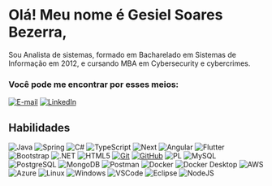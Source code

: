 # Olá! Meu nome é Gesiel Soares Bezerra,

Sou Analista de sistemas, formado em Bacharelado em Sistemas de Informação em 2012, e cursando MBA em Cybersecurity e cybercrimes.

### Você pode me encontrar por esses meios:

[![E-mail](https://img.shields.io/badge/-Email-000?style=for-the-badge&logo=microsoft-outlook&logoColor=E94D5F)](mailto:gesielsbz@gmail.com)
[![LinkedIn](https://img.shields.io/badge/-LinkedIn-000?style=for-the-badge&logo=linkedin&logoColor=30A3DC)](https://www.linkedin.com/in/gesiel-soares-bezerra-81419a34/)


## Habilidades

![Java](https://img.shields.io/badge/java-%23ED8B00.svg?style=for-the-badge&logo=openjdk&logoColor=white)
![Spring](https://img.shields.io/badge/spring-000.svg?style=for-the-badge&logo=spring&logoColor=white)
![C#](https://img.shields.io/badge/C%23-239120?style=for-the-badge&logo=c-sharp&logoColor=white)
![TypeScript](https://img.shields.io/badge/TypeScript-007ACC?style=for-the-badge&logo=typescript&logoColor=white)
![Next](https://img.shields.io/badge/Next-black?style=for-the-badge&logo=next.js&logoColor=white)
![Angular](https://img.shields.io/badge/Angular-DD0031?style=for-the-badge&logo=angular&logoColor=white)
![Flutter](https://img.shields.io/badge/Flutter-02569B?style=for-the-badge&logo=flutter&logoColor=white)
![Bootstrap](https://img.shields.io/badge/-boostrap-0D1117?style=for-the-badge&logo=bootstrap&labelColor=0D1117)
![.NET](https://img.shields.io/badge/.NET-5C2D91?style=for-the-badge&logo=.net&logoColor=white)
![HTML5](https://img.shields.io/badge/HTML5-E34F26?style=for-the-badge&logo=html5&logoColor=white)
[![Git](https://img.shields.io/badge/Git-000?style=for-the-badge&logo=git&logoColor=E94D5F)](https://git-scm.com/doc) 
[![GitHub](https://img.shields.io/badge/GitHub-000?style=for-the-badge&logo=github&logoColor=30A3DC)](https://docs.github.com/)
![PL](https://img.shields.io/badge/PL%2FSQL-FFFFFF?style=for-the-badge&logo=oracle&logoColor=FF0000&labelColor=FFFFFF&color=FF0000)
![MySQL](https://img.shields.io/badge/MySQL-0CABA8?style=for-the-badge&logo=mysql&logoColor=white) 
![PostgreSQL](https://img.shields.io/badge/PostgreSQL-0FC2C0?style=for-the-badge&logo=postgresql&logoColor=white) 
![MongoDB](https://img.shields.io/badge/MongoDB-%234ea94b.svg?style=for-the-badge&logo=mongodb&logoColor=white)
![Postman](https://img.shields.io/badge/postman-000?style=for-the-badge&logo=postman&logoColor=white)
![Docker](https://img.shields.io/badge/docker-000?style=for-the-badge&logo=docker&logoColor=white)
![Docker Desktop](https://img.shields.io/badge/dockerdesktop-000?style=for-the-badge&logo=docker&logoColor=white)
![AWS](https://img.shields.io/badge/AWS-000?style=for-the-badge&logo=amazon-aws&logoColor=white)
![Azure](https://img.shields.io/badge/Azure-blue?style=for-the-badge&logo=microsoft%20azure&logoColor=blue&labelColor=FFFFFF&link=https%3A%2F%2Fimages.app.goo.gl%2FK7PN1jYJd57x4q7A8)
![Linux](https://img.shields.io/badge/Linux-000?style=for-the-badge&logo=linux&logoColor=FCC624)
![Windows](https://img.shields.io/badge/Windows-000?style=for-the-badge&logo=windows&logoColor=2CA5E0)
![VSCode](https://img.shields.io/badge/VSCode-000?style=for-the-badge&logo=visual-studio-code&logoColor=white)
![Eclipse](https://img.shields.io/badge/Eclipse-000?style=for-the-badge&logo=eclipse&logoColor=white)
![NodeJS](https://img.shields.io/badge/node.js-6DA55F?style=for-the-badge&logo=node.js&logoColor=white)

